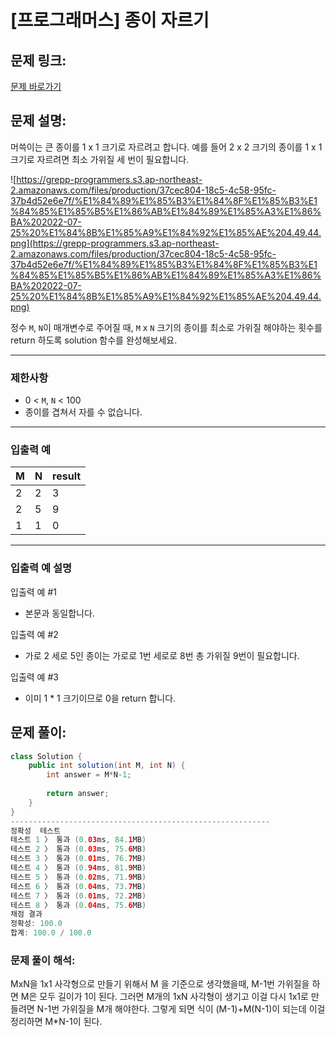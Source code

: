 # [프로그래머스] 종이 자르기

## 문제 링크:

[문제 바로가기](https://school.programmers.co.kr/learn/courses/30/lessons/120922)

## 문제 설명:

머쓱이는 큰 종이를 1 x 1 크기로 자르려고 합니다. 예를 들어 2 x 2 크기의 종이를 1 x 1 크기로 자르려면 최소 가위질 세 번이 필요합니다.

![https://grepp-programmers.s3.ap-northeast-2.amazonaws.com/files/production/37cec804-18c5-4c58-95fc-37b4d52e6e7f/%E1%84%89%E1%85%B3%E1%84%8F%E1%85%B3%E1%84%85%E1%85%B5%E1%86%AB%E1%84%89%E1%85%A3%E1%86%BA%202022-07-25%20%E1%84%8B%E1%85%A9%E1%84%92%E1%85%AE%204.49.44.png](https://grepp-programmers.s3.ap-northeast-2.amazonaws.com/files/production/37cec804-18c5-4c58-95fc-37b4d52e6e7f/%E1%84%89%E1%85%B3%E1%84%8F%E1%85%B3%E1%84%85%E1%85%B5%E1%86%AB%E1%84%89%E1%85%A3%E1%86%BA%202022-07-25%20%E1%84%8B%E1%85%A9%E1%84%92%E1%85%AE%204.49.44.png)

정수 `M`, `N`이 매개변수로 주어질 때, `M` x `N` 크기의 종이를 최소로 가위질 해야하는 횟수를 return 하도록 solution 함수를 완성해보세요.

---

### 제한사항

- 0 < `M`, `N` < 100
- 종이를 겹쳐서 자를 수 없습니다.

---

### 입출력 예

| M | N | result |
| --- | --- | --- |
| 2 | 2 | 3 |
| 2 | 5 | 9 |
| 1 | 1 | 0 |

---

### 입출력 예 설명

입출력 예 #1

- 본문과 동일합니다.

입출력 예 #2

- 가로 2 세로 5인 종이는 가로로 1번 세로로 8번 총 가위질 9번이 필요합니다.

입출력 예 #3

- 이미 1 * 1 크기이므로 0을 return 합니다.

## 문제 풀이:

```java
class Solution {
    public int solution(int M, int N) {
        int answer = M*N-1;
        
        return answer;
    }
}
----------------------------------------------------------
정확성  테스트
테스트 1 〉	통과 (0.03ms, 84.1MB)
테스트 2 〉	통과 (0.03ms, 75.6MB)
테스트 3 〉	통과 (0.01ms, 76.7MB)
테스트 4 〉	통과 (0.94ms, 81.9MB)
테스트 5 〉	통과 (0.02ms, 71.9MB)
테스트 6 〉	통과 (0.04ms, 73.7MB)
테스트 7 〉	통과 (0.01ms, 72.2MB)
테스트 8 〉	통과 (0.04ms, 75.6MB)
채점 결과
정확성: 100.0
합계: 100.0 / 100.0
```

### **문제 풀이 해석:**

MxN을 1x1 사각형으로 만들기 위해서 M 을 기준으로 생각했을때, M-1번 가위질을 하면 M은 모두 길이가 1이 된다. 그러면 M개의 1xN 사각형이 생기고 이걸 다시 1x1로 만들려면 N-1번 가위질을 M개 해야한다. 그렇게 되면 식이 (M-1)+M(N-1)이 되는데 이걸 정리하면 M*N-1이 된다.
